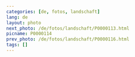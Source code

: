 ```yaml
---
categories: [de, fotos, landschaft]
lang: de
layout: photo
next_photo: /de/fotos/landschaft/P0000113.html
picname: P0000114
prev_photo: /de/fotos/landschaft/P0000116.html
tags: []
---
```

